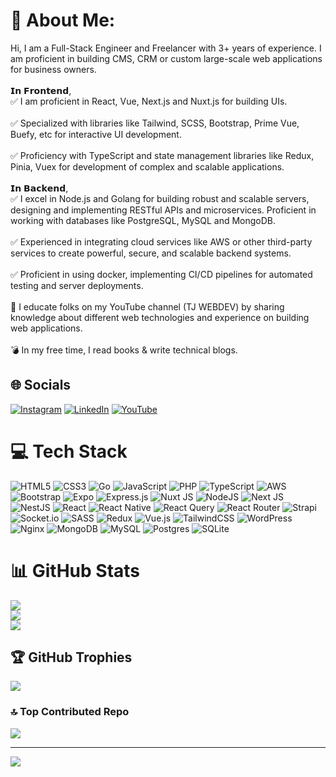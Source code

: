 # 💫 About Me:
Hi, I am a Full-Stack Engineer and Freelancer with 3+ years of experience. I am proficient in building CMS, CRM or custom large-scale web applications for business owners.<br><br>𝗜𝗻 𝗙𝗿𝗼𝗻𝘁𝗲𝗻𝗱,<br>✅ I am proficient in React, Vue, Next.js and Nuxt.js for building UIs.<br><br>✅ Specialized with libraries like Tailwind, SCSS, Bootstrap, Prime Vue, Buefy, etc for interactive UI development.<br><br>✅ Proficiency with TypeScript and state management libraries like Redux, Pinia, Vuex for development of complex and scalable applications.<br><br>𝗜𝗻 𝗕𝗮𝗰𝗸𝗲𝗻𝗱,<br>✅ I excel in Node.js and Golang for building robust and scalable servers, designing and implementing RESTful APIs and microservices. Proficient in working with databases like PostgreSQL, MySQL and MongoDB.<br><br>✅ Experienced in integrating cloud services like AWS or other third-party services to create powerful, secure, and scalable backend systems.<br><br>✅ Proficient in using docker, implementing CI/CD pipelines for automated testing and server deployments.<br><br>👾 I educate folks on my YouTube channel (TJ WEBDEV) by sharing knowledge about different web technologies and experience on building web applications.<br><br>💣 In my free time, I read books & write technical blogs.


## 🌐 Socials
[![Instagram](https://img.shields.io/badge/Instagram-%23E4405F.svg?logo=Instagram&logoColor=white)](https://instagram.com/tj_webdev) [![LinkedIn](https://img.shields.io/badge/LinkedIn-%230077B5.svg?logo=linkedin&logoColor=white)](https://linkedin.com/in/mohdtouseefjamal) [![YouTube](https://img.shields.io/badge/YouTube-%23FF0000.svg?logo=YouTube&logoColor=white)](https://youtube.com/@UChXO4SJqvOIbCO6DZVE1bMw) 

# 💻 Tech Stack
![HTML5](https://img.shields.io/badge/html5-%23E34F26.svg?style=for-the-badge&logo=html5&logoColor=white) ![CSS3](https://img.shields.io/badge/css3-%231572B6.svg?style=for-the-badge&logo=css3&logoColor=white) ![Go](https://img.shields.io/badge/go-%2300ADD8.svg?style=for-the-badge&logo=go&logoColor=white) ![JavaScript](https://img.shields.io/badge/javascript-%23323330.svg?style=for-the-badge&logo=javascript&logoColor=%23F7DF1E) ![PHP](https://img.shields.io/badge/php-%23777BB4.svg?style=for-the-badge&logo=php&logoColor=white) ![TypeScript](https://img.shields.io/badge/typescript-%23007ACC.svg?style=for-the-badge&logo=typescript&logoColor=white) ![AWS](https://img.shields.io/badge/AWS-%23FF9900.svg?style=for-the-badge&logo=amazon-aws&logoColor=white) ![Bootstrap](https://img.shields.io/badge/bootstrap-%238511FA.svg?style=for-the-badge&logo=bootstrap&logoColor=white) ![Expo](https://img.shields.io/badge/expo-1C1E24?style=for-the-badge&logo=expo&logoColor=#D04A37) ![Express.js](https://img.shields.io/badge/express.js-%23404d59.svg?style=for-the-badge&logo=express&logoColor=%2361DAFB) ![Nuxt JS](https://img.shields.io/badge/Nuxt-002E3B?style=for-the-badge&logo=nuxt.js&logoColor=#00DC82) ![NodeJS](https://img.shields.io/badge/node.js-6DA55F?style=for-the-badge&logo=node.js&logoColor=white) ![Next JS](https://img.shields.io/badge/Next-black?style=for-the-badge&logo=next.js&logoColor=white) ![NestJS](https://img.shields.io/badge/nestjs-%23E0234E.svg?style=for-the-badge&logo=nestjs&logoColor=white) ![React](https://img.shields.io/badge/react-%2320232a.svg?style=for-the-badge&logo=react&logoColor=%2361DAFB) ![React Native](https://img.shields.io/badge/react_native-%2320232a.svg?style=for-the-badge&logo=react&logoColor=%2361DAFB) ![React Query](https://img.shields.io/badge/-React%20Query-FF4154?style=for-the-badge&logo=react%20query&logoColor=white) ![React Router](https://img.shields.io/badge/React_Router-CA4245?style=for-the-badge&logo=react-router&logoColor=white) ![Strapi](https://img.shields.io/badge/strapi-%232E7EEA.svg?style=for-the-badge&logo=strapi&logoColor=white) ![Socket.io](https://img.shields.io/badge/Socket.io-black?style=for-the-badge&logo=socket.io&badgeColor=010101) ![SASS](https://img.shields.io/badge/SASS-hotpink.svg?style=for-the-badge&logo=SASS&logoColor=white) ![Redux](https://img.shields.io/badge/redux-%23593d88.svg?style=for-the-badge&logo=redux&logoColor=white) ![Vue.js](https://img.shields.io/badge/vue.js-%2335495e.svg?style=for-the-badge&logo=vuedotjs&logoColor=%234FC08D) ![TailwindCSS](https://img.shields.io/badge/tailwindcss-%2338B2AC.svg?style=for-the-badge&logo=tailwind-css&logoColor=white) ![WordPress](https://img.shields.io/badge/WordPress-%23117AC9.svg?style=for-the-badge&logo=WordPress&logoColor=white) ![Nginx](https://img.shields.io/badge/nginx-%23009639.svg?style=for-the-badge&logo=nginx&logoColor=white) ![MongoDB](https://img.shields.io/badge/MongoDB-%234ea94b.svg?style=for-the-badge&logo=mongodb&logoColor=white) ![MySQL](https://img.shields.io/badge/mysql-4479A1.svg?style=for-the-badge&logo=mysql&logoColor=white) ![Postgres](https://img.shields.io/badge/postgres-%23316192.svg?style=for-the-badge&logo=postgresql&logoColor=white) ![SQLite](https://img.shields.io/badge/sqlite-%2307405e.svg?style=for-the-badge&logo=sqlite&logoColor=white)

# 📊 GitHub Stats
![](https://github-readme-stats.vercel.app/api?username=touseef-jamal&theme=vue-dark&hide_border=false&include_all_commits=true&count_private=true)<br/>
![](https://github-readme-streak-stats.herokuapp.com/?user=touseef-jamal&theme=vue-dark&hide_border=false)<br/>
![](https://github-readme-stats.vercel.app/api/top-langs/?username=touseef-jamal&theme=vue-dark&hide_border=false&include_all_commits=true&count_private=true&layout=compact)

## 🏆 GitHub Trophies
![](https://github-profile-trophy.vercel.app/?username=touseef-jamal&theme=radical&no-frame=false&no-bg=true&margin-w=4)


### 🔝 Top Contributed Repo
![](https://github-contributor-stats.vercel.app/api?username=touseef-jamal&limit=5&theme=dark&combine_all_yearly_contributions=true)

---
[![](https://visitcount.itsvg.in/api?id=touseef-jamal&icon=0&color=1)](https://visitcount.itsvg.in)


